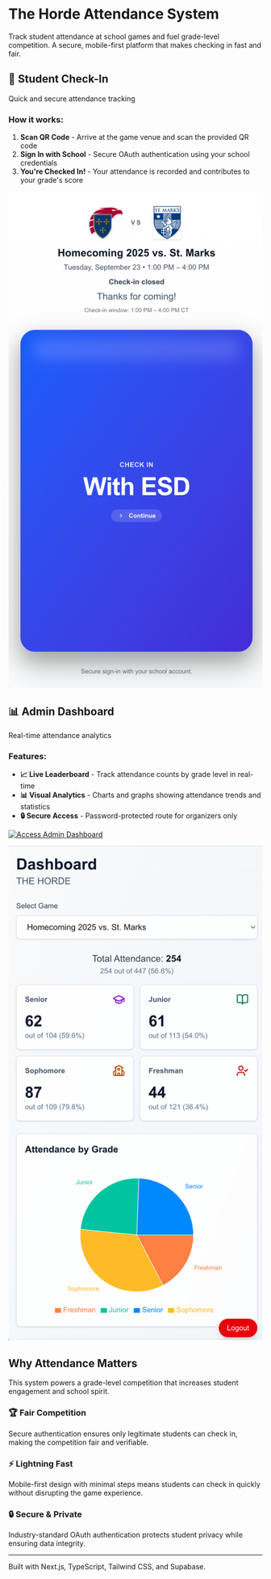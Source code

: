 # The Horde Attendance System

Track student attendance at school games and fuel grade-level competition. A secure, mobile-first platform that makes checking in fast and fair.

## 🎯 Student Check-In

Quick and secure attendance tracking

### How it works:
1. **Scan QR Code** - Arrive at the game venue and scan the provided QR code
2. **Sign In with School** - Secure OAuth authentication using your school credentials
3. **You're Checked In!** - Your attendance is recorded and contributes to your grade's score

![Student check-in interface](public/checkin.png)

## 📊 Admin Dashboard

Real-time attendance analytics

### Features:
- **📈 Live Leaderboard** - Track attendance counts by grade level in real-time
- **📊 Visual Analytics** - Charts and graphs showing attendance trends and statistics
- **🔒 Secure Access** - Password-protected route for organizers only

[![Access Admin Dashboard](https://img.shields.io/badge/Access%20Admin%20Dashboard-Click%20Here-purple?style=for-the-badge)](/admin)

![Admin dashboard interface](public/admin.png)

## Why Attendance Matters

This system powers a grade-level competition that increases student engagement and school spirit.

### 🏆 Fair Competition
Secure authentication ensures only legitimate students can check in, making the competition fair and verifiable.

### ⚡ Lightning Fast
Mobile-first design with minimal steps means students can check in quickly without disrupting the game experience.

### 🔒 Secure & Private
Industry-standard OAuth authentication protects student privacy while ensuring data integrity.

---

Built with Next.js, TypeScript, Tailwind CSS, and Supabase.